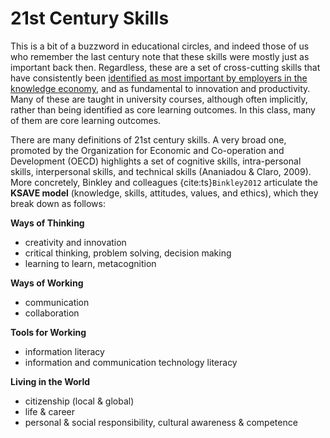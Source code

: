 # 21st Century Skills

This is a bit of a buzzword in educational circles, and indeed those of us who remember the last century note that these skills were mostly just as important back then. Regardless, these are a set of cross-cutting skills that have consistently been [identified as most important by employers in the knowledge economy](https://brookfieldinstitute.ca/wp-content/uploads/Communitech_FinalReport.pdf), and as fundamental to innovation and productivity. Many of these are taught in university courses, although often implicitly, rather than being identified as core learning outcomes. In this class, many of them are core learning outcomes.

There are many definitions of 21st century skills. A very broad one, promoted by the Organization for Economic and Co-operation and Development (OECD) highlights a set of cognitive skills, intra-personal skills, interpersonal skills, and technical skills (Ananiadou & Claro, 2009). More concretely, Binkley and colleagues {cite:ts}`Binkley2012` articulate the **KSAVE model** (knowledge, skills, attitudes, values, and ethics), which they break down as follows:

**Ways of Thinking**
- creativity and innovation
- critical thinking, problem solving, decision making
- learning to learn, metacognition

**Ways of Working**
- communication
- collaboration

**Tools for Working**
- information literacy
- information and communication technology literacy

**Living in the World**
- citizenship (local & global)
- life & career
- personal & social responsibility, cultural awareness & competence
